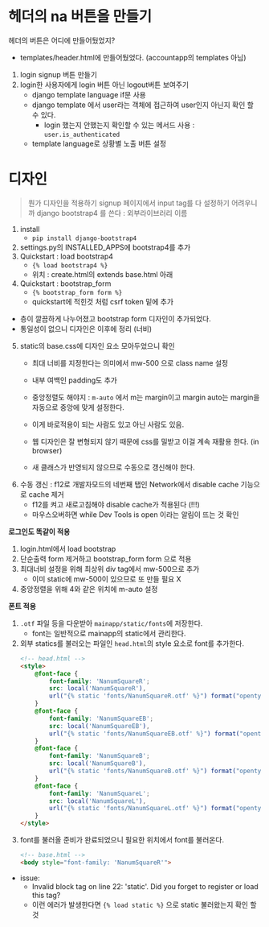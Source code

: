 # 헤더의 na 버튼을 만들기

헤더의 버튼은 어디에 만들어뒀었지?
- templates/header.html에 만들어뒀었다. (accountapp의 templates 아님)

1. login signup 버튼 만들기
2. login한 사용자에게 login 버튼 아닌 logout버튼 보여주기 
    - django template language if문 사용
    - django template 에서 user라는 객체에 접근하여 user인지 아닌지 확인 할 수 있다. 
        - login 했는지 안했는지 확인할 수 있는 메서드 사용 : `user.is_authenticated` 
    - template language로 상황별 노출 버튼 설정


# 디자인
> 뭔가 디자인을 적용하기 signup 페이지에서 input tag를 다 설정하기 어려우니까 
django bootstrap4 를 쓴다 : 외부라이브러리 이름
1. install
    - `pip install django-bootstrap4`
2. settings.py의 INSTALLED_APPS에 bootstrap4를 추가 
3. Quickstart : load bootstrap4 
    - `{% load bootstrap4 %}`
    - 위치 : create.html의 extends base.html 아래
4. Quickstart : bootstrap_form
    - `{% bootstrap_form form %}`
    - quickstart에 적힌것 처럼 csrf token 밑에 추가 

- 층이 깔끔하게 나누어졌고 bootstrap form 디자인이 추가되었다.
- 통일성이 없으니 디자인은 이후에 정리  (너비)
5. static의 base.css에 디자인 요소 모아두었으니 확인 
    - 최대 너비를 지정한다는 의미에서 mw-500 으로 class name 설정 
    - 내부 여백인 padding도 추가
    - 중앙정렬도 해야지 : `m-auto` 에서 m는 margin이고 margin auto는 margin을 자동으로 중앙에 맞게 설정한다.

    - 이게 바로적용이 되는 사람도 있고 아닌 사람도 있음. 
    - 웹 디자인은 잘 변형되지 않기 때문에 css를 밀받고 이걸 계속 재활용 한다. (in browser)
    - 새 클래스가 반영되지 않으므로 수동으로 갱신해야 한다.
6. 수동 갱신 : f12로 개발자모드의 네번째 탭인 Network에서 disable cache 기능으로 cache 제거
    - f12를 켜고 새로고침해야 disable cache가 적용된다 (!!!)
    - 마우스오버하면 while Dev Tools is open 이라는 알림이 뜨는 것 확인

**로그인도 똑같이 적용**
1. login.html에서 load bootstrap
2. 단순출력 form 제거하고 bootstrap_form form 으로 적용
3. 최대너비 설정을 위해 최상위 div tag에서 mw-500으로 추가 
    - 이미 static에 mw-500이 있으므로 또 만들 필요 X
4. 중앙정렬을 위해 4와 같은 위치에 m-auto 설정

**폰트 적용**
1. `.otf` 파일 등을 다운받아 `mainapp/static/fonts`에 저장한다.
    - font는 일반적으로 mainapp의 static에서 관리한다.
2. 외부 statics를 불러오는 파일인 `head.html`의 style 요소로 font를 추가한다.
    ```html
    <!-- head.html -->
    <style>
        @font-face {
            font-family: 'NanumSquareR';
            src: local('NanumSquareR'),
            url("{% static 'fonts/NanumSquareR.otf' %}") format("opentype");
        }
        @font-face {
            font-family: 'NanumSquareEB';
            src: local('NanumSquareEB'),
            url("{% static 'fonts/NanumSquareEB.otf' %}") format("opentype");
        }
        @font-face {
            font-family: 'NanumSquareB';
            src: local('NanumSquareB'),
            url("{% static 'fonts/NanumSquareB.otf' %}") format("opentype");
        }
        @font-face {
            font-family: 'NanumSquareL';
            src: local('NanumSquareL'),
            url("{% static 'fonts/NanumSquareL.otf' %}") format("opentype");
        }
    </style>
    ```
3. font를 불러올 준비가 완료되었으니 필요한 위치에서 font를 불러온다.
    ```html
    <!-- base.html -->
    <body style="font-family: 'NanumSquareR'">
    ```

- issue:
    - Invalid block tag on line 22: 'static'. Did you forget to register or load this tag?
    - 이런 에러가 발생한다면 `{% load static %}` 으로 static 불러왔는지 확인 할 것